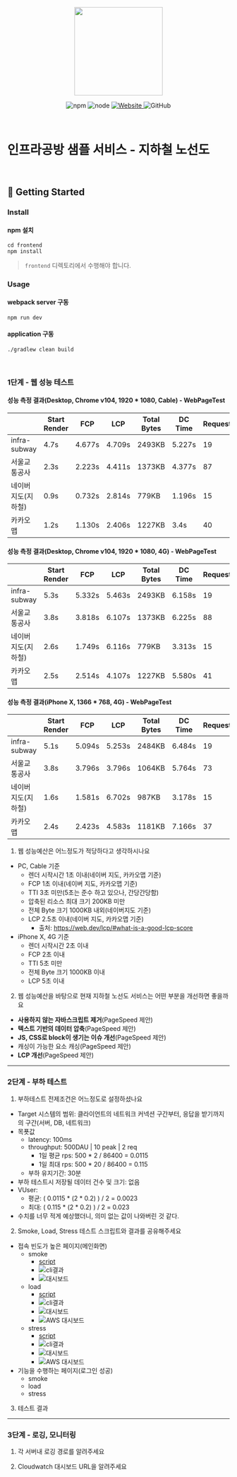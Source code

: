 <p align="center">
    <img width="200px;" src="https://raw.githubusercontent.com/woowacourse/atdd-subway-admin-frontend/master/images/main_logo.png"/>
</p>
<p align="center">
  <img alt="npm" src="https://img.shields.io/badge/npm-%3E%3D%205.5.0-blue">
  <img alt="node" src="https://img.shields.io/badge/node-%3E%3D%209.3.0-blue">
  <a href="https://edu.nextstep.camp/c/R89PYi5H" alt="nextstep atdd">
    <img alt="Website" src="https://img.shields.io/website?url=https%3A%2F%2Fedu.nextstep.camp%2Fc%2FR89PYi5H">
  </a>
  <img alt="GitHub" src="https://img.shields.io/github/license/next-step/atdd-subway-service">
</p>

<br>

# 인프라공방 샘플 서비스 - 지하철 노선도

<br>

## 🚀 Getting Started

### Install
#### npm 설치
```
cd frontend
npm install
```
> `frontend` 디렉토리에서 수행해야 합니다.

### Usage
#### webpack server 구동
```
npm run dev
```
#### application 구동
```
./gradlew clean build
```
<br>


### 1단계 - 웹 성능 테스트

#### 성능 측정 결과(Desktop, Chrome v104, 1920 * 1080, Cable) - WebPageTest

|                     | Start Render | FCP    | LCP    | Total Bytes | DC Time | Requests |
|---------------------|--------------|--------|--------|-------------|--------|----------|
| infra-subway        | 4.7s         | 4.677s | 4.709s | 2493KB      | 5.227s | 19       |
| 서울교통공사        | 2.3s         | 2.223s | 4.411s | 1373KB      | 4.377s | 87       |
| 네이버 지도(지하철) | 0.9s         | 0.732s | 2.814s | 779KB       | 1.196s | 15       |
| 카카오맵            | 1.2s         | 1.130s | 2.406s | 1227KB      | 3.4s   | 40       |

#### 성능 측정 결과(Desktop, Chrome v104, 1920 * 1080, 4G) - WebPageTest

|                     | Start Render | FCP    | LCP    | Total Bytes | DC Time | Requests |
|---------------------|--------------|--------|--------|-------------|---------|----------|
| infra-subway        | 5.3s         | 5.332s | 5.463s | 2493KB      | 6.158s  | 19       |
| 서울교통공사        | 3.8s         | 3.818s | 6.107s | 1373KB      | 6.225s  | 88       |
| 네이버 지도(지하철) | 2.6s         | 1.749s | 6.116s | 779KB       | 3.313s  | 15       |
| 카카오맵            | 2.5s         | 2.514s | 4.107s | 1227KB      | 5.580s  | 41       |

#### 성능 측정 결과(iPhone X, 1366 * 768, 4G) - WebPageTest

|                     | Start Render | FCP    | LCP    | Total Bytes | DC Time | Requests |
|---------------------|--------------|--------|--------|-------------|---------|----------|
| infra-subway        | 5.1s         | 5.094s | 5.253s | 2484KB      | 6.484s  | 19       |
| 서울교통공사        | 3.8s         | 3.796s | 3.796s | 1064KB      | 5.764s  | 73       |
| 네이버 지도(지하철) | 1.6s         | 1.581s | 6.702s | 987KB       | 3.178s  | 15       |
| 카카오맵            | 2.4s         | 2.423s | 4.583s | 1181KB      | 7.166s  | 37       |

1. 웹 성능예산은 어느정도가 적당하다고 생각하시나요
  - PC, Cable 기준
    - 렌더 시작시간 1초 이내(네이버 지도, 카카오맵 기준)
    - FCP 1초 이내(네이버 지도, 카카오맵 기준)
    - TTI 3초 미만(5초는 준수 하고 있으나, 간당간당함)
    - 압축된 리소스 최대 크기 200KB 미만
    - 전체 Byte 크기 1000KB 내외(네이버지도 기준)
    - LCP 2.5초 이내(네이버 지도, 카카오맵 기준)
      - 출처: https://web.dev/lcp/#what-is-a-good-lcp-score
  - iPhone X, 4G 기준
    - 렌더 시작시간 2초 이내
    - FCP 2초 이내
    - TTI 5초 미만
    - 전체 Byte 크기 1000KB 이내
    - LCP 5초 이내
2. 웹 성능예산을 바탕으로 현재 지하철 노선도 서비스는 어떤 부분을 개선하면 좋을까요
  - **사용하지 않는 자바스크립트 제거**(PageSpeed 제안)
  - **텍스트 기반의 데이터 압축**(PageSpeed 제안)
  - **JS, CSS로 block이 생기는 이슈 개선**(PageSpeed 제안)
  - 캐싱이 가능한 요소 캐싱(PageSpeed 제안)
  - **LCP 개선**(PageSpeed 제안)

---

### 2단계 - 부하 테스트 
1. 부하테스트 전제조건은 어느정도로 설정하셨나요
  - Target 시스템의 범위: 클라이언트의 네트워크 커넥션 구간부터, 응답을 받기까지의 구간(서버, DB, 네트워크)
  - 목푯값
    - latency: 100ms
    - throughput: 500DAU | 10 peak | 2 req
      - 1일 평균 rps: 500 * 2 / 86400 = 0.0115
      - 1일 최대 rps: 500 * 20 / 86400 = 0.115
    - 부하 유지기간: 30분
  - 부하 테스트시 저장될 데이터 건수 및 크기: 없음
  - VUser: 
    - 평균: ( 0.0115 * (2 * 0.2) ) / 2 = 0.0023
    - 최대: ( 0.115 * (2 * 0.2) ) / 2 = 0.023
  - 수치를 너무 적게 예상했더니, 의미 없는 값이 나와버린 것 같다.
2. Smoke, Load, Stress 테스트 스크립트와 결과를 공유해주세요
  - 접속 빈도가 높은 페이지(메인화면)
    - smoke
      - [script](./src/test/k6/main_page/smoke.js)
      - ![cli결과](./src/test/k6/main_page/smoke-cli.png)
      - ![대시보드](./src/test/k6/main_page/smoke-dashboard.png)
    - load
      - [script](./src/test/k6/main_page/load.js)
      - ![cli결과](./src/test/k6/main_page/load-cli.png)
      - ![대시보드](./src/test/k6/main_page/load-dashboard.png)
      - ![AWS 대시보드](./src/test/k6/main_page/load-aws-dashboard.png)
    - stress
      - [script](./src/test/k6/main_page/stress.js)
      - ![cli결과](./src/test/k6/main_page/stress-cli.png)
      - ![대시보드](./src/test/k6/main_page/stress-dashboard.png)
      - ![AWS 대시보드](./src/test/k6/main_page/stress-aws-dashboard.png)
  - 기능을 수행하는 페이지(로그인 성공)
    - smoke
    - load
    - stress
3. 테스트 결과

---

### 3단계 - 로깅, 모니터링
1. 각 서버내 로깅 경로를 알려주세요

2. Cloudwatch 대시보드 URL을 알려주세요
